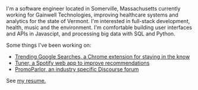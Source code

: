 I'm a software engineer located in Somerville, Massachusetts currently working for Gainwell Technologies, improving healthcare systems and analytics for the state of Vermont. I'm interested in full-stack development, health, music and the environment. I'm comfortable building user interfaces and APIs in Javascipt, and processing big data with SQL and Python.

Some things I've been working on:
- [Trending Google Searches, a Chrome extension for staying in the know](https://tommygeiger.com/trending-google-searches)
- [Tuner, a Spotify web app to improve recommendations](https://tommygeiger.com/tuner)
- [PromoParlor, an industry specific Discourse forum](https://promoparlor.com)

See [my resume.](https://tommygeiger.com/resume.pdf)
